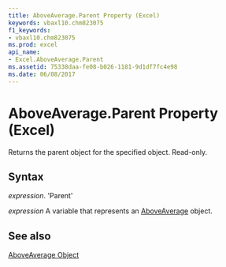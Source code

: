 ```yaml
---
title: AboveAverage.Parent Property (Excel)
keywords: vbaxl10.chm823075
f1_keywords:
- vbaxl10.chm823075
ms.prod: excel
api_name:
- Excel.AboveAverage.Parent
ms.assetid: 75338daa-fe08-b026-1181-9d1df7fc4e98
ms.date: 06/08/2017
---
```



# AboveAverage.Parent Property (Excel)

Returns the parent object for the specified object. Read-only.


## Syntax

 _expression_. 'Parent'

 _expression_ A variable that represents an [AboveAverage](./Excel.AboveAverage.md) object.


## See also


[AboveAverage Object](Excel.AboveAverage.md)

